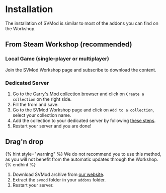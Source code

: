 # Installation

The installation of SVMod is similar to most of the addons you can find on the Workshop.

## From Steam Workshop \(recommended\)

### Local Game \(single-player or multiplayer\)

Join the SVMod Workshop page and subscribe to download the content.

### Dedicated Server

1. Go to the [Garry's Mod collection browser](https://steamcommunity.com/workshop/browse/?appid=4000&section=collections) and click on `Create a collection` on the right side.
2. Fill the from and save.
3. Go to the SVMod Workshop page and click on `Add to a collection`, select your collection name.
4. Add the collection to your dedicated server by following [these steps](https://wiki.facepunch.com/gmod/Workshop_for_Dedicated_Servers#applyingthecommandlineparameter).
5. Restart your server and you are done!

## Drag'n drop

{% hint style="warning" %}
We do not recommend you to use this method, as you will not benefit from the automatic updates through the Workshop.
{% endhint %}

1. Download SVMod archive from [our website](https://svmod.com).
2. Extract the `svmod` folder in your `addons` folder.
3. Restart your server.

